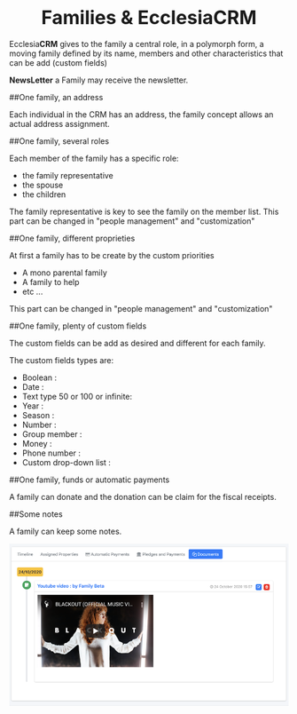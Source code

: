 
# <center><big>Families & Ecclesia**CRM** </big></center>

Ecclesia**CRM** gives to the family a central role, in a polymorph form, a moving family defined by its name, members and other characteristics that can be add (custom fields)

**NewsLetter** a Family may receive the newsletter.

##One family, an address

Each individual in the CRM has an address, the family concept allows an actual address assignment.

##One family, several roles

Each member of the family has a specific role:

- the family representative
- the spouse
- the children

The family representative is key to see the family on the member list.
This part can be changed in "people management" and "customization"

##One family, different proprieties

At first a family has to be create by the custom priorities
* A mono parental family
* A family to help
* etc ...

This part can be changed in "people management" and "customization"

##One family, plenty of custom fields

The custom fields can be add as desired and different for each family.

The custom fields types are:

- Boolean :
- Date    :
- Text type 50 or 100 or infinite:
- Year   :
- Season  :
- Number  :
- Group member :
- Money  :
- Phone number :
- Custom drop-down list :


##One family, funds or automatic payments

A family can donate and the donation can be claim for the fiscal receipts.

##Some notes

A family can keep some notes.

![Screenshot](../../../img/family/admin/familyView.png)

